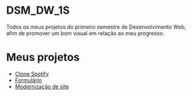 # DSM_DW_1S

Todos os meus projetos do primeiro semestre de Desenvolvimento Web, afim de promover um bom visual em relação ao meu progresso.

<h1>Meus projetos</h1>
<ul>
  <li><a href="https://1freelipe.github.io/DSM_DW_1S/Clone_Spotify/">Clone Spotify</a></li>
  <li><a href="https://1freelipe.github.io/DSM_DW_1S/Form/">Formulário</a></li>
  <li><a href="https://1freelipe.github.io/DSM_DW_1S/Modernizacao/">Modernização de site</a></li>
</ul>
